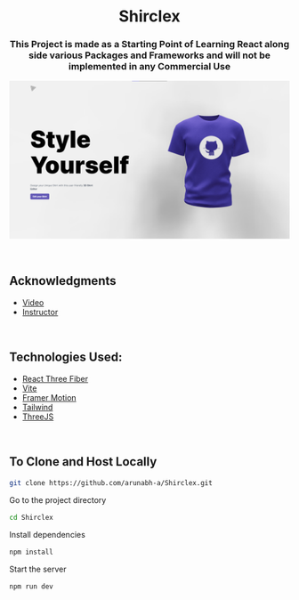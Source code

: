 <div align="center">
<h1>Shirclex</h1>
<h3> This Project is made as a Starting Point of Learning React along side various Packages and Frameworks and will not be implemented in any Commercial Use</h3>
<p align= "center">
	<img alt= "App Page" src="client/public/image.png">
</p>
</div>


&nbsp;

## Acknowledgments
- [Video](https://www.youtube.com/watch?v=ZqEa8fTxypQ)
- [Instructor](https://www.jsmastery.pro/)

&nbsp;


## Technologies Used:
- [React Three Fiber](https://docs.pmnd.rs/react-three-fiber/getting-started/introduction)
- [Vite](https://vitejs.dev/)
- [Framer Motion](https://www.framer.com/motion/)
- [Tailwind](https://tailwindcss.com/)
- [ThreeJS](https://threejs.org/)

&nbsp;
## To Clone and Host Locally
```bash
git clone https://github.com/arunabh-a/Shirclex.git
```

Go to the project directory

```bash
cd Shirclex
```

Install dependencies

```bash
npm install
```

Start the server

```bash
npm run dev
```


